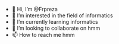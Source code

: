 - 👋 Hi, I’m @Frpreza
- 👀 I’m interested in the field of informatics
- 🌱 I’m currently learning informatics
- 💞️ I’m looking to collaborate on hmm
- 📫 How to reach me hmm

<!---
Frpreza/Frpreza is a ✨ special ✨ repository because its `README.md` (this file) appears on your GitHub profile.
You can click the Preview link to take a look at your changes.
--->
